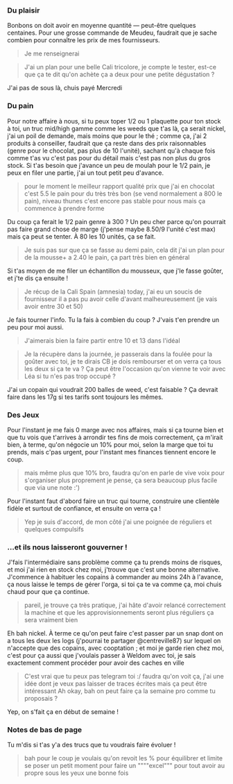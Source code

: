 
### Du plaisir

Bonbons on doit avoir en moyenne quantité — peut-être quelques centaines.
Pour une grosse commande de Meudeu, faudrait que je sache combien pour connaître les prix de mes fournisseurs. 
> Je me renseignerai

> J'ai un plan pour une belle Cali tricolore, je compte le tester, est-ce que ça te dit qu'on achète ça a deux pour une petite dégustation ?

J'ai pas de sous là, chuis payé Mercredi

### Du pain

Pour notre affaire à nous, si tu peux toper 1/2 ou 1 plaquette pour ton stock à toi, un truc mid/high gamme comme les weeds que t'as là, ça serait nickel, j'ai un poil de demande, mais moins que pour le thé ; comme ça, j'ai 2 produits à conseiller, faudrait que ça reste dans des prix raisonnables (genre pour le chocolat, pas plus de 10 l'unité), sachant qu'à chaque fois comme t'as vu c'est pas pour du détail mais c'est pas non plus du gros stock.
Si t'as besoin que j'avance un peu de moulah pour le 1/2 pain, je peux en filer une partie, j'ai un tout petit peu d'avance.
> pour le moment le meilleur rapport qualité prix que j'ai en chocolat c'est 5.5 le pain pour du très très bon (se vend normalement a 800 le pain), niveau thunes c'est encore pas stable pour nous mais ça commence à prendre forme 

Du coup ça ferait le 1/2 pain genre à 300 ? Un peu cher parce qu'on pourrait pas faire grand chose de marge (j'pense maybe 8.50/9 l'unité c'est max) mais ça peut se tenter. À 80 les 10 unités, ça se fait. 
>Je suis pas sur que ça se fasse au demi pain, cela dit j'ai un plan pour de la mousse+ a 2.40 le pain, ça part très bien en général 

Si t'as moyen de me filer un échantillon du mousseux, que j'le fasse goûter, et j'te dis ça ensuite ! 
>Je récup de la Cali Spain (amnesia) today, j'ai eu un soucis de fournisseur il a pas pu avoir celle d'avant malheureusement (je vais avoir entre 30 et 50)

Je fais tourner l'info. Tu la fais à combien du coup ? J'vais t'en prendre un peu pour moi aussi.
> J'aimerais bien la faire partir entre 10 et 13 dans l'idéal 

> Je la récupère dans la journée, je passerais dans la foulée pour la goûter avec toi, je te dirais CB je dois rembourser et on verra ça tous les deux si ça te va ? Ça peut être l'occasion qu'on vienne te voir avec Léa si tu n'es pas trop occupé ?

J'ai un copain qui voudrait 200 balles de weed, c'est faisable ?
Ça devrait faire dans les 17g si tes tarifs sont toujours les mêmes.

### Des Jeux 

Pour l'instant je me fais 0 marge avec nos affaires, mais si ça tourne bien et que tu vois que t'arrives à arrondir tes fins de mois correctement, ça m'irait bien, à terme, qu'on négocie un 10% pour moi, selon la marge que toi tu prends, mais c'pas urgent, pour l'instant mes finances tiennent encore le coup.
> mais même plus que 10% bro, faudra qu'on en parle de vive voix pour s'organiser plus proprement je pense, ça sera beaucoup plus facile que via une note :')

Pour l'instant faut d'abord faire un truc qui tourne, construire une clientèle fidèle et surtout de confiance, et ensuite on verra ça !
>Yep je suis d'accord, de mon côté j'ai une poignée de réguliers et quelques compulsifs 

### ...et ils nous laisseront gouverner !

J'fais l'intermédiaire sans problème comme ça tu prends moins de risques, et moi j'ai rien en stock chez moi, j'trouve que c'est une bonne alternative. J'commence à habituer les copains à commander au moins 24h à l'avance, ça nous laisse le temps de gérer l'orga, si toi ça te va comme ça, moi chuis chaud pour que ça continue.
> pareil, je trouve ça très pratique, j'ai hâte d'avoir relancé correctement la machine et que les approvisionnements seront plus réguliers ça sera vraiment bien 

Eh bah nickel. À terme ce qu'on peut faire c'est passer par un snap dont on a tous les deux les logs (j'pourrai te partager @centreville87) sur lequel on n'accepte que des copains, avec cooptation ; et moi je garde rien chez moi, c'est pour ça aussi que j'voulais passer à Weldom avec toi, je sais exactement comment procéder pour avoir des caches en ville 
>C'est vrai que tu peux pas telegram toi :/ faudra qu'on voit ça, j'ai une idée dont je veux pas laisser de traces écrites mais ça peut être intéressant 
Ah okay, bah on peut faire ça la semaine pro comme tu proposais ?

Yep, on s'fait ça en début de semaine !

### Notes de bas de page

Tu m'dis si t'as y'a des trucs que tu voudrais faire évoluer !
> bah pour le coup je voulais qu'on revoit les % pour équilibrer et limite se poser un petit moment pour faire un """"excel""" pour tout avoir au propre sous les yeux une bonne fois 

